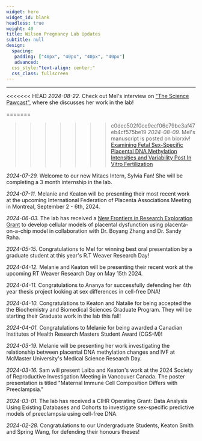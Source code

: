 ```yaml
---
widget: hero
widget_id: blank
headless: true
weight: 40
title: Wilson Pregnancy Lab Updates
subtitle: null
design:
  spacing:
   padding: ["40px", "40px", "40px", "40px"]
   advanced:
  css_style:"text-align: center;"
  css_class: fullscreen
---
```


-----------------------------------
<<<<<<< HEAD
*2024-08-22.* Check out Mel's interview on ["The Science Pawcast"](https://bunsenbernerbmd.buzzsprout.com/413041/15625913-season-6-episode-25-heat-and-drugs-cats-vs-dogs-and-the-science-of-epigenetics-with-melanie-lemaire), where she discusses her work in the lab!

=======
>>>>>>> c0dec502f0ce9ecf06c79be3af47eb4cf575be19
*2024-08-09.* Mel's manuscript is posted on biorxiv! [Examining Fetal Sex-Specific Placental DNA Methylation Intensities and Variability Post In Vitro Fertilization](https://www.biorxiv.org/content/10.1101/2024.08.08.604307v1)

*2024-07-29.* Welcome to our new Mitacs Intern, Sylvia Fan! She will be completing a 3 month internship in the lab.

*2024-07-11.* Melanie and Keaton will be presenting their most recent work at the upcoming International Federation of Placenta Associations Meeting in Montreal, September 2 - 6th, 2024.

*2024-06-03.* The lab has received a [New Frontiers in Research Exploration Grant](https://brighterworld.mcmaster.ca/articles/mcmaster-nfrf-grants-2024/) to develop cellular models of placental dysfunction using placenta-on-a-chip model in collaboration with Dr. Boyang Zhang and Dr. Sandy Raha.

*2024-05-15.* Congratulations to Mel for winning best oral presentation by a graduate student at this year's R.T Weaver Research Day!

*2024-04-12.* Melanie and Keaton will be presenting their recent work at the upcoming RT Weaver Research Day on May 15th 2024.

*2024-04-11.* Congratulations to Ananya for successfully defending her 4th year thesis project looking at sex differences in cell-free DNA!

*2024-04-10.* Congratulations to Keaton and Natalie for being accepted the the Biochemistry and Biomedical Sciences Graduate Program. They will be starting their Graduate work in the lab this fall!

*2024-04-01.* Congratulations to Melanie for being awarded a Canadian Institutes of Health Research  Masters Student Award (CGS-M)!

*2024-03-19.* Melanie will be presenting her work investigating the relationship between placental DNA methylation changes and IVF at McMaster University's Medical Science Research Day. 

*2024-03-16.* Sam will present Laiba and Keaton's work at the 2024 Society of Reproductive Investigation Meeting in Vancouver Canada. The poster presentation is titled "Maternal Immune Cell Composition Differs with Preeclampsia."

*2024-03-01.* The lab has received a CIHR Operating Grant: Data Analysis Using Existing Databases and Cohorts to investigate sex-specific predictive models of preeclampsia using cell-free DNA.

*2024-02-28.* Congratulations to our Undergraduate Students, Keaton Smith and Spring Wang, for defending their honours theses!




